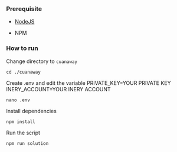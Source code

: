 ### Prerequisite

- [NodeJS](https://nodejs.org/en/)

- NPM



### How to run

Change directory to ```cuanaway```

```shell
cd ./cuanaway
```

Create .env and edit the variable
PRIVATE_KEY=YOUR PRIVATE KEY
INERY_ACCOUNT=YOUR INERY ACCOUNT

```shell
nano .env
```

Install dependencies

```shell
npm install
```

Run the script

```
npm run solution
```
